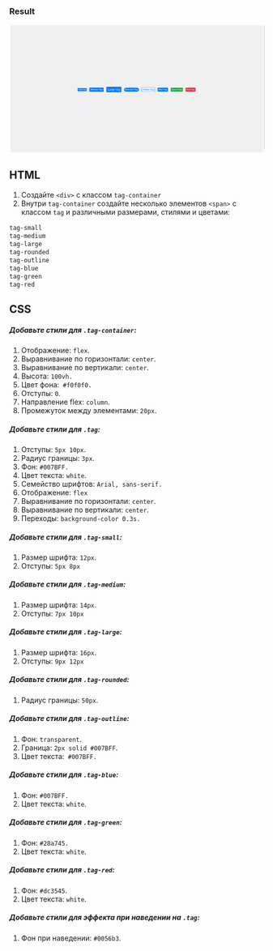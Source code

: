 ### Result

![alt text](<Screenshot from 2024-07-07 22-32-50.png>)

## HTML

1. Создайте `<div>` с классом `tag-container`
2. Внутри `tag-container` создайте несколько элементов `<span>` с классом `tag` и различными размерами, стилями и цветами:

```
tag-small
tag-medium
tag-large
tag-rounded
tag-outline
tag-blue
tag-green
tag-red
```

## CSS

##### Добавьте стили для `.tag-container`:

1. Отображение: `flex`.
2. Выравнивание по горизонтали: `center`.
3. Выравнивание по вертикали: `center`.
4. Высота: `100vh.`
5. Цвет фона:` #f0f0f0.`
6. Отступы: `0`.
7. Направление flex: `column`.
8. Промежуток между элементами: `20px`.

##### Добавьте стили для `.tag`:

1. Отступы: `5px 10px`.
2. Радиус границы: `3px`.
3. Фон: `#007BFF.`
4. Цвет текста: `white`.
5. Семейство шрифтов: `Arial, sans-serif.`
6. Отображение: `flex`
7. Выравнивание по горизонтали: `center`.
8. Выравнивание по вертикали: `center`.
9. Переходы: `background-color 0.3s.`

##### Добавьте стили для `.tag-small`:

1. Размер шрифта: `12px`.
2. Отступы: `5px 8px`

##### Добавьте стили для `.tag-medium`:

1. Размер шрифта: `14px`.
2. Отступы: `7px 10px`

##### Добавьте стили для `.tag-large`:

1. Размер шрифта: `16px`.
2. Отступы: `9px 12px`

##### Добавьте стили для `.tag-rounded`:

1. Радиус границы: `50px`.

##### Добавьте стили для `.tag-outline`:

1. Фон: `transparent`.
2. Граница: `2px solid #007BFF`.
3. Цвет текста:` #007BFF.`

##### Добавьте стили для `.tag-blue`:

1. Фон: `#007BFF.`
2. Цвет текста: `white`.

##### Добавьте стили для `.tag-green`:

1. Фон: `#28a745.`
2. Цвет текста: `white`.

##### Добавьте стили для `.tag-red`:

1. Фон: `#dc3545`.
2. Цвет текста: `white`.

##### Добавьте стили для эффекта при наведении на `.tag`:

1. Фон при наведении: `#0056b3`.
